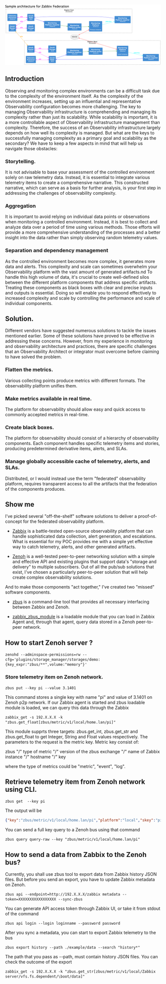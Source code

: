 ![Zabbix Federation](https://github.com/vulogov/zbus/blob/cb40cae526466aee0bae857c4a18fb8afdde6e25/Documentation/ZabbixFederation_Base.png)

## Introduction

Observing and monitoring complex environments can be a difficult task due to the complexity of the environment itself. As the complexity of the environment increases, setting up an influential and representative Observability configuration becomes more challenging. The key to managing Observability infrastructure is comprehending and managing its complexity rather than just its scalability. While scalability is important, it is a more controllable aspect of Observability infrastructure management than complexity. Therefore, the success of an Observability infrastructure largely depends on how well its complexity is managed. But what are the keys to successfully managing complexity as a primary goal and scalability as the secondary? We have to keep a few aspects in mind that will help us navigate those obstacles:

### Storytelling.

It is not advisable to base your assessment of the controlled environment solely on raw telemetry data. Instead, it is essential to integrate various telemetry items to create a comprehensive narrative. This constructed narrative, which can serve as a basis for further analysis, is your first step in addressing the challenges of observability complexity.

### Aggregation

It is important to avoid relying on individual data points or observations when monitoring a controlled environment. Instead, it is best to collect and analyze data over a period of time using various methods. Those efforts will provide a more comprehensive understanding of the processes and a better insight into the data rather than simply observing random telemetry values.

### Separation and dependency management

As the controlled environment becomes more complex, it generates more data and alerts. This complexity and scale can sometimes overwhelm your Observability platform with the vast amount of generated artifacts.nd  To handle this high volume of data, it's crucial to create well-defined silos between the different platform components that address specific artifacts. Treating these components as black boxes with clear and precise inputs and outputs is essential. Doing so will enable you to respond effectively to increased complexity and scale by controlling the performance and scale of individual components.

## Solution.

Different vendors have suggested numerous solutions to tackle the issues mentioned earlier. Some of these solutions have proved to be effective in addressing these concerns. However, from my experience in monitoring and observability architecture and practices, there are specific challenges that an Observability Architect or integrator must overcome before claiming to have solved the problem.

### Flatten the metrics.

Various collecting points produce metrics with different formats. The observability platform unifies them.

### Make metrics available in real time.

The platform for observability should allow easy and quick access to commonly accepted metrics in real-time.

### Create black boxes.

The platform for observability should consist of a hierarchy of observability components. Each component handles specific telemetry items and stories, producing predetermined derivative items, alerts, and SLAs.

### Manage globally accessible cache of telemetry, alerts, and SLAs.

Distributed, or I would instead use the term "federated" observability platform, requires transparent access to all the artifacts that the federation of the components produces.

## Show me

I've picked several "off-the-shelf" software solutions to deliver a proof-of-concept for the federated observability platform.

* [Zabbix](https://www.zabbix.com) is a battle-tested open-source observability platform that can handle sophisticated data collection, alert generation, and escalations. What is essential for my POC provides me with a simple yet effective way to catch telemetry, alerts, and other generated artifacts.

* [Zenoh](https://www.zenoh.io) is a well-tested peer-to-peer networking solution with a simple and effective API and existing plugins that support data's "storage and delivery" to multiple subscribers. Out of all the pub/sub solutions that exist, I've chosen a particularly peer-to-peer solution that will help create complex observability solutions.

And to make those components "act together," I've created two "missed" software components.

* [zbus](https://github.com/vulogov/zbus) is a command-line tool that provides all necessary interfacing between Zabbix and Zenoh.

* [zabbix_zbus_module](https://github.com/vulogov/zabbix_zbus_module) is a loadable module that you can load in Zabbix Agent and, through that agent, query data stored in a Zenoh peer-to-peer network.

## How to start Zenoh server ?

```
zenohd --adminspace-permissions=rw --cfg='plugins/storage_manager/storages/demo:{key_expr:"zbus/**",volume:"memory"}'
```

### Store telemetry item on Zenoh network.

```
zbus put --key pi --value 3.1401
```

This command stores a single key with name "pi" and value of 3.1401 on Zenoh p2p network. If our Zabbix agent is started and zbus loadable module is loaded, we can query this data through the Zabbix

```
zabbix_get -s 192.X.X.X -k "zbus.get_float[zbus/metric/v1/local/home.lan/pi]"
```

This module supprts three targets: zbus.get_int, zbus.get_str and zbus.get_float to get Integer, String and Float values respectively. The parameters to the request is the metric key. Metric key consist of:

zbus "/" type of metric "/" version of the zbus exchange "/" name of Zabbix instance "/" hostname "/" key

where the type of metrics could be "metric", "event", "log".

## Retrieve telemetry item from Zenoh network using CLI.

```
zbus get  --key pi
```

The output will be

```json
{"key":"zbus/metric/v1/local/home.lan/pi","platform":"local","skey":"pi","src":"home.lan","ts":1702077425285763000,"value":3.1401}
```

You can send a full key query to a Zenoh bus using that command

```
zbus query query-raw --key "zbus/metric/v1/local/home.lan/pi"
```

## How to send a data from Zabbix to the Zenoh bus?

Currently, you shall use zbus tool to export data from Zabbix history JSON files. But before you send an export, you have to update Zabbix metadata on Zenoh.

```
zbus api --endpoint=http://192.X.X.X/zabbix metadata --token=XXXXXXXXXXXXXXXXX --sync-zbus
```

You can generate API access token through Zabbix UI, or take it from stdout of the command

```
zbus api login --login loginname --password password
```

After you sync a metadata, you can start to export Zabbix telemetry to the bus

```
zbus export history --path ./example/data --search "history*"
```

The path that you pass as --path, must contain history JSON files. You can check the outcome of the export

```
zabbix_get -s 192.X.X.X -k "zbus.get_str[zbus/metric/v1/local/Zabbix server/vfs.fs.dependent/\boot/data]"
```
